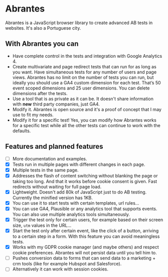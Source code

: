 # Abrantes

Abrantes is a JavaScript browser library to create advanced AB tests in websites. It's also a Portuguese city.

## With Abrantes you can

- Have complete control in the tests and integration with Google Analytics 4.
- Create multivariate and page redirect tests that can run for as long as you want. Have simultaneous tests for any number of users and page views. Abrantes has no limit on the number of tests you can run, but ideally you should use a GA4 custom dimension for each test.  That’s 50 event scoped dimensions and 25 user dimensions. You can delete dimensions after the tests.
- Use a tool that is as private as it can be. It doesn't share information with **new** third party companies, just GA4.
- Modify it. Abrantes is open source and it's a proof of concept that I may use to fit my needs.
- Modify it for a specific test! Yes, you can modify how Abrantes works for a specific test while all the other tests can continue to work with the defaults.

## Features and planned features

- [ ] More documentation and examples.
- [x] Tests run in multiple pages with different changes in each page.
- [x] Multiple tests in the same page.
- [x] Addresses the flash of content switching without blanking the page or taking too long. And that it works before cookie consent is given. Fast redirects without waiting for full page load.
- [x] Lightweight. Doesn't add 80k of JavaScript just to do AB testing. Currently the minified version has 1KB.
- [x] You can use it to start tests with certain templates, url rules...
- [x] You can use GA4, Plausible or any analytics tool that supports events. You can also use multiple analytics tools simultaneously.
- [x] Trigger the test only for certain users, for example based on their screen size, `utm` values in the URL...
- [x] Start the test only after certain event, like the click of a button, arriving to a certain step in a form. With this feature you can avoid meaningless tests.
- [x] Works with my GDPR cookie manager (and maybe others) and respect cookie preferences. Abrantes will not persist data until you tell him to.
- [ ] Pushes conversion data to forms that can send data to a marketing + crm tools (like for example Hubspot and Salesforce).
- [ ] Alternatively it can work with session cookies.
